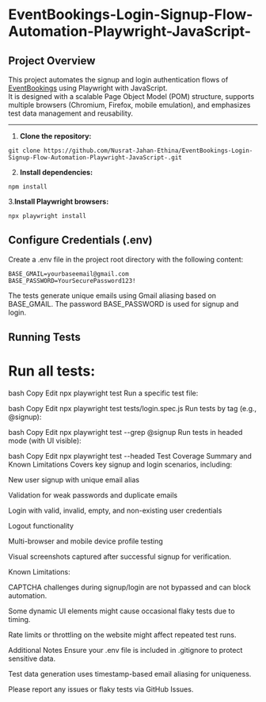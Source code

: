 # EventBookings-Login-Signup-Flow-Automation-Playwright-JavaScript-

## Project Overview

This project automates the signup and login authentication flows of [EventBookings](https://www.eventbookings.com) using Playwright with JavaScript.  
It is designed with a scalable Page Object Model (POM) structure, supports multiple browsers (Chromium, Firefox, mobile emulation), and emphasizes test data management and reusability.

---

1. **Clone the repository:**
```
git clone https://github.com/Nusrat-Jahan-Ethina/EventBookings-Login-Signup-Flow-Automation-Playwright-JavaScript-.git
```

2. **Install dependencies:**
```
npm install
```

3.**Install Playwright browsers:**
```
npx playwright install
```

## Configure Credentials (.env)
Create a .env file in the project root directory with the following content:

```
BASE_GMAIL=yourbaseemail@gmail.com
BASE_PASSWORD=YourSecurePassword123!
```

The tests generate unique emails using Gmail aliasing based on BASE_GMAIL.
The password BASE_PASSWORD is used for signup and login.

## Running Tests
# Run all tests:

bash
Copy
Edit
npx playwright test
Run a specific test file:

bash
Copy
Edit
npx playwright test tests/login.spec.js
Run tests by tag (e.g., @signup):

bash
Copy
Edit
npx playwright test --grep @signup
Run tests in headed mode (with UI visible):

bash
Copy
Edit
npx playwright test --headed
Test Coverage Summary and Known Limitations
Covers key signup and login scenarios, including:

New user signup with unique email alias

Validation for weak passwords and duplicate emails

Login with valid, invalid, empty, and non-existing user credentials

Logout functionality

Multi-browser and mobile device profile testing

Visual screenshots captured after successful signup for verification.

Known Limitations:

CAPTCHA challenges during signup/login are not bypassed and can block automation.

Some dynamic UI elements might cause occasional flaky tests due to timing.

Rate limits or throttling on the website might affect repeated test runs.

Additional Notes
Ensure your .env file is included in .gitignore to protect sensitive data.

Test data generation uses timestamp-based email aliasing for uniqueness.

Please report any issues or flaky tests via GitHub Issues.



